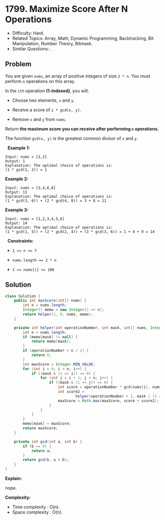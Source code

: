 # 1799. Maximize Score After N Operations

- Difficulty: Hard.
- Related Topics: Array, Math, Dynamic Programming, Backtracking, Bit Manipulation, Number Theory, Bitmask.
- Similar Questions: .

## Problem

You are given ```nums```, an array of positive integers of size ```2 * n```. You must perform ```n``` operations on this array.

In the ```ith``` operation **(1-indexed)**, you will:


	
- Choose two elements, ```x``` and ```y```.
	
- Receive a score of ```i * gcd(x, y)```.
	
- Remove ```x``` and ```y``` from ```nums```.


Return **the maximum score you can receive after performing **```n```** operations.**

The function ```gcd(x, y)``` is the greatest common divisor of ```x``` and ```y```.

 
**Example 1:**

```
Input: nums = [1,2]
Output: 1
Explanation: The optimal choice of operations is:
(1 * gcd(1, 2)) = 1
```

**Example 2:**

```
Input: nums = [3,4,6,8]
Output: 11
Explanation: The optimal choice of operations is:
(1 * gcd(3, 6)) + (2 * gcd(4, 8)) = 3 + 8 = 11
```

**Example 3:**

```
Input: nums = [1,2,3,4,5,6]
Output: 14
Explanation: The optimal choice of operations is:
(1 * gcd(1, 5)) + (2 * gcd(2, 4)) + (3 * gcd(3, 6)) = 1 + 4 + 9 = 14
```

 
**Constraints:**


	
- ```1 <= n <= 7```
	
- ```nums.length == 2 * n```
	
- ```1 <= nums[i] <= 106```



## Solution

```java
class Solution {
    public int maxScore(int[] nums) {
        int n = nums.length;
        Integer[] memo = new Integer[1 << n];
        return helper(1, 0, nums, memo);
    }

    private int helper(int operationNumber, int mask, int[] nums, Integer[] memo) {
        int n = nums.length;
        if (memo[mask] != null) {
            return memo[mask];
        }
        if (operationNumber > n / 2) {
            return 0;
        }
        int maxScore = Integer.MIN_VALUE;
        for (int i = 0; i < n; i++) {
            if ((mask & (1 << i)) == 0) {
                for (int j = i + 1; j < n; j++) {
                    if ((mask & (1 << j)) == 0) {
                        int score = operationNumber * gcd(nums[i], nums[j]);
                        int score2 =
                                helper(operationNumber + 1, mask | (1 << i) | (1 << j), nums, memo);
                        maxScore = Math.max(maxScore, score + score2);
                    }
                }
            }
        }
        memo[mask] = maxScore;
        return maxScore;
    }

    private int gcd(int a, int b) {
        if (b == 0) {
            return a;
        }
        return gcd(b, a % b);
    }
}
```

**Explain:**

nope.

**Complexity:**

* Time complexity : O(n).
* Space complexity : O(n).
